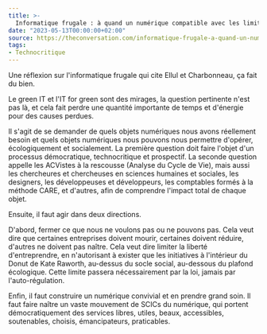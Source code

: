 ```yaml
---
title: >-
  Informatique frugale : à quand un numérique compatible avec les limites planétaires ?
date: "2023-05-13T00:00:00+02:00"
source: https://theconversation.com/informatique-frugale-a-quand-un-numerique-compatible-avec-les-limites-planetaires-204625
tags:
- Technocritique
---
```


Une réflexion sur l'informatique frugale qui cite Ellul et Charbonneau, ça fait du bien.

Le green IT et l'IT for green sont des mirages, la question pertinente n'est pas là, et cela fait perdre une quantité importante de temps et d'énergie pour des causes perdues. 

Il s'agit de se demander de quels objets numériques nous avons réellement besoin et quels objets numériques nous pouvons nous permettre d'opérer, écologiquement et socialement. La première question doit faire l'objet d'un processus démocratique, technocritique et prospectif. La seconde question appelle les ACVistes à la rescousse (Analyse du Cycle de Vie), mais aussi les chercheures et chercheuses en sciences humaines et sociales, les designers, les développeuses et développeurs, les comptables formés à la méthode CARE, et d'autres, afin de comprendre l'impact total de chaque objet.

Ensuite, il faut agir dans deux directions. 

D'abord, fermer ce que nous ne voulons pas ou ne pouvons pas. Cela veut dire que certaines entreprises doivent mourir, certaines doivent réduire, d'autres ne doivent pas naître. Cela veut dire limiter la liberté d'entreprendre, en n'autorisant à exister que les initiatives à l'intérieur du Donut de Kate Raworth, au-dessus du socle social, au-dessous du plafond écologique. Cette limite passera nécessairement par la loi, jamais par l'auto-régulation.

Enfin, il faut construire un numérique convivial et en prendre grand soin. Il faut faire naître un vaste mouvement de SCICs du numérique, qui portent démocratiquement des services libres, utiles, beaux, accessibles, soutenables, choisis, émancipateurs, praticables.
